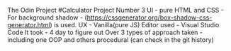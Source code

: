The Odin Project #Calculator
Project Number 3
UI - pure HTML and CSS
	- For background shadow - (https://cssgenerator.org/box-shadow-css-generator.html) is used.
UX - Vanilla(pure JS)
Editor used - Visual Studio Code
It took - 4 day to figure out
Over 3 types of approach taken - including one OOP and others procedural (can check in the git history)